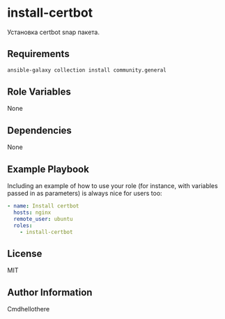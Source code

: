 install-certbot
=========

Установка certbot snap пакета. 

Requirements
------------

```bash
ansible-galaxy collection install community.general
```

Role Variables
--------------

None

Dependencies
------------

None

Example Playbook
----------------

Including an example of how to use your role (for instance, with variables passed in as parameters) is always nice for users too:

```yaml
- name: Install certbot
  hosts: nginx
  remote_user: ubuntu
  roles:
    - install-certbot
```

License
-------

MIT

Author Information
------------------

Cmdhellothere